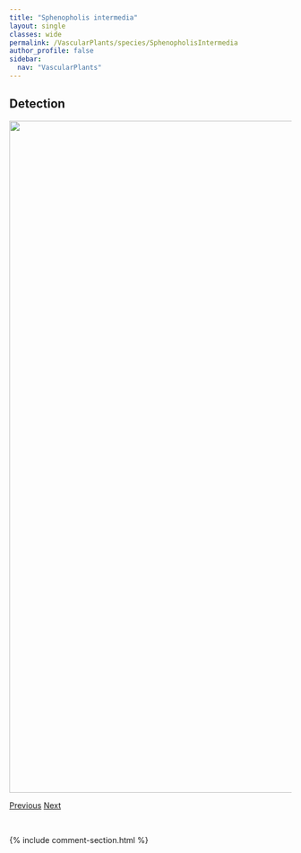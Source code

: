 ```yaml
---
title: "Sphenopholis intermedia"
layout: single
classes: wide
permalink: /VascularPlants/species/SphenopholisIntermedia
author_profile: false
sidebar:
  nav: "VascularPlants"
---
```


<h2>Detection</h2>

<a href="https://drive.google.com/uc?export=view&id=11eBkC7zf6blbFF3auviz6iOBqeTLNzO2">
<img src="https://drive.google.com/uc?export=view&id=11eBkC7zf6blbFF3auviz6iOBqeTLNzO2" height = "1200" width = "800">
</a>


<a href="/DevelopmentWebsite/VascularPlants/species/SphaeralceaCoccinea" class="pagination--pager" title="Scarlet Mallow">Previous</a> <a href="/DevelopmentWebsite/VascularPlants/species/SphenopholisObtusata" class="pagination--pager" title="Sphenopholis obtusata">Next</a>

<p>&nbsp;</p>

{% include comment-section.html %}
